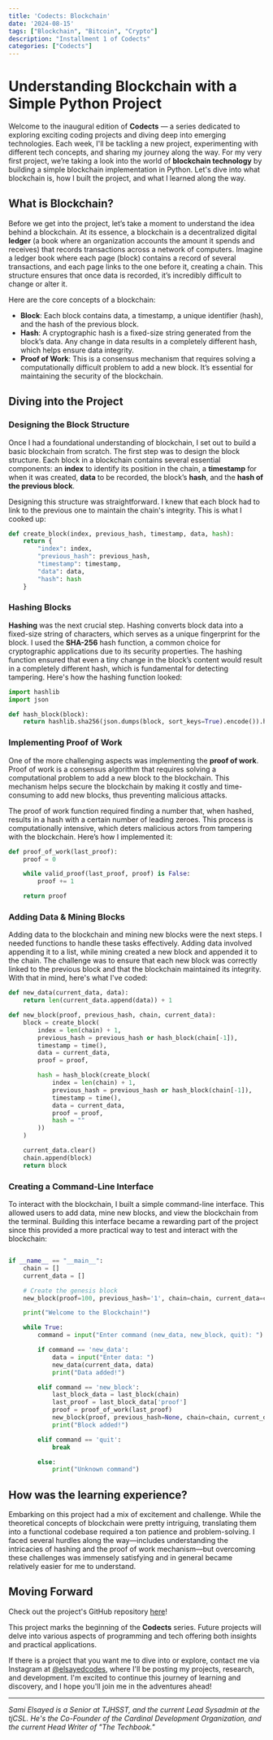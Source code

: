 ```yaml
---
title: 'Codects: Blockchain'
date: '2024-08-15'
tags: ["Blockchain", "Bitcoin", "Crypto"]
description: "Installment 1 of Codects"
categories: ["Codects"]
---
```


# Understanding Blockchain with a Simple Python Project

Welcome to the inaugural edition of **Codects** — a series dedicated to exploring exciting coding projects and diving deep into emerging technologies. Each week, I'll be tackling a new project, experimenting with different tech concepts, and sharing my journey along the way. For my very first project, we’re taking a look into the world of **blockchain technology** by building a simple blockchain implementation in Python. Let's dive into what blockchain is, how I built the project, and what I learned along the way.

## What is Blockchain?

Before we get into the project, let’s take a moment to understand the idea behind a blockchain. At its essence, a blockchain is a decentralized digital **ledger** (a book where an organization accounts the amount it spends and receives) that records transactions across a network of computers. Imagine a ledger book where each page (block) contains a record of several transactions, and each page links to the one before it, creating a chain. This structure ensures that once data is recorded, it’s incredibly difficult to change or alter it.

Here are the core concepts of a blockchain:

- **Block**: Each block contains data, a timestamp, a unique identifier (hash), and the hash of the previous block.
- **Hash**: A cryptographic hash is a fixed-size string generated from the block’s data. Any change in data results in a completely different hash, which helps ensure data integrity.
- **Proof of Work**: This is a consensus mechanism that requires solving a computationally difficult problem to add a new block. It’s essential for maintaining the security of the blockchain.

## Diving into the Project

### Designing the Block Structure

Once I had a foundational understanding of blockchain, I set out to build a basic blockchain from scratch. The first step was to design the block structure. Each block in a blockchain contains several essential components: an **index** to identify its position in the chain, a **timestamp** for when it was created, **data** to be recorded, the block’s **hash**, and the **hash of the previous block**.

Designing this structure was straightforward. I knew that each block had to link to the previous one to maintain the chain's integrity. This is what I cooked up:

```python
def create_block(index, previous_hash, timestamp, data, hash):
    return {
        "index": index,
        "previous_hash": previous_hash,
        "timestamp": timestamp,
        "data": data,
        "hash": hash
    }
```

### Hashing Blocks

**Hashing** was the next crucial step. Hashing converts block data into a fixed-size string of characters, which serves as a unique fingerprint for the block. I used the **SHA-256** hash function, a common choice for cryptographic applications due to its security properties. The hashing function ensured that even a tiny change in the block’s content would result in a completely different hash, which is fundamental for detecting tampering. Here's how the hashing function looked:

```python
import hashlib
import json

def hash_block(block):
    return hashlib.sha256(json.dumps(block, sort_keys=True).encode()).hexdigest()
```

### Implementing Proof of Work

One of the more challenging aspects was implementing the **proof of work**. Proof of work is a consensus algorithm that requires solving a computational problem to add a new block to the blockchain. This mechanism helps secure the blockchain by making it costly and time-consuming to add new blocks, thus preventing malicious attacks.

The proof of work function required finding a number that, when hashed, results in a hash with a certain number of leading zeroes. This process is computationally intensive, which deters malicious actors from tampering with the blockchain. Here’s how I implemented it:

```python
def proof_of_work(last_proof):
    proof = 0

    while valid_proof(last_proof, proof) is False:
        proof += 1

    return proof
```

### Adding Data & Mining Blocks

Adding data to the blockchain and mining new blocks were the next steps. I needed functions to handle these tasks effectively. Adding data involved appending it to a list, while mining created a new block and appended it to the chain. The challenge was to ensure that each new block was correctly linked to the previous block and that the blockchain maintained its integrity. With that in mind, here's what I've coded:

```python
def new_data(current_data, data):
    return len(current_data.append(data)) + 1

def new_block(proof, previous_hash, chain, current_data):
    block = create_block(
        index = len(chain) + 1,
        previous_hash = previous_hash or hash_block(chain[-1]),
        timestamp = time(),
        data = current_data,
        proof = proof,

        hash = hash_block(create_block(
            index = len(chain) + 1,
            previous_hash = previous_hash or hash_block(chain[-1]),
            timestamp = time(),
            data = current_data,
            proof = proof,
            hash = ""
        ))
    )

    current_data.clear()
    chain.append(block)
    return block
```

### Creating a Command-Line Interface

To interact with the blockchain, I built a simple command-line interface. This allowed users to add data, mine new blocks, and view the blockchain from the terminal. Building this interface became a rewarding part of the project since this provided a more practical way to test and interact with the blockchain:

```python

if __name__ == "__main__":
    chain = []
    current_data = []

    # Create the genesis block
    new_block(proof=100, previous_hash='1', chain=chain, current_data=current_data)

    print("Welcome to the Blockchain!")

    while True:
        command = input("Enter command (new_data, new_block, quit): ")

        if command == 'new_data':
            data = input("Enter data: ")
            new_data(current_data, data)
            print("Data added!")

        elif command == 'new_block':
            last_block_data = last_block(chain)
            last_proof = last_block_data['proof']
            proof = proof_of_work(last_proof)
            new_block(proof, previous_hash=None, chain=chain, current_data=current_data)
            print("Block added!")

        elif command == 'quit':
            break

        else:
            print("Unknown command")
```

## How was the learning experience?

Embarking on this project had a mix of excitement and challenge. While the theoretical concepts of blockchain were pretty intriguing, translating them into a functional codebase required a ton patience and problem-solving. I faced several hurdles along the way—includes understanding the intricacies of hashing and the proof of work mechanism—but overcoming these challenges was immensely satisfying and in general became relatively easier for me to understand.

## Moving Forward

Check out the project's GitHub repository [here](https://github.com/selsayed25/simple-blockchain-implementation)!

This project marks the beginning of the **Codects** series. Future projects will delve into various aspects of programming and tech offering both insights and practical applications.

If there is a project that you want me to dive into or explore, contact me via Instagram at [@elsayedcodes](https://instagram.com/elsayedcodes), where I'll be posting my projects, research, and development. I'm excited to continue this journey of learning and discovery, and I hope you'll join me in the adventures ahead!

---

*Sami Elsayed is a Senior at TJHSST, and the current Lead Sysadmin at the tjCSL. He's the Co-Founder of the Cardinal Development Organization, and the current Head Writer of "The Techbook."*